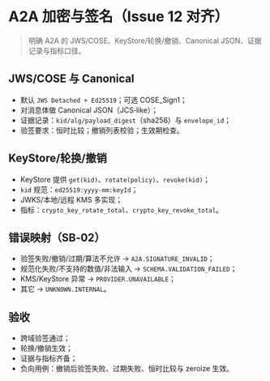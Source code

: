 # A2A 加密与签名（Issue 12 对齐）

> 明确 A2A 的 JWS/COSE、KeyStore/轮换/撤销、Canonical JSON、证据记录与指标口径。

## JWS/COSE 与 Canonical

- 默认 `JWS Detached + Ed25519`；可选 COSE_Sign1；
- 对消息体做 Canonical JSON（JCS‑like）；
- 证据记录：`kid/alg/payload_digest`（sha256）与 `envelope_id`；
- 验签要求：恒时比较；撤销列表校验；生效期检查。

## KeyStore/轮换/撤销

- KeyStore 提供 `get(kid)`、`rotate(policy)`、`revoke(kid)`；
- `kid` 规范：`ed25519:yyyy-mm:keyId`；
- JWKS/本地/远程 KMS 多实现；
- 指标：`crypto_key_rotate_total`、`crypto_key_revoke_total`。

## 错误映射（SB‑02）

- 验签失败/撤销/过期/算法不允许 → `A2A.SIGNATURE_INVALID`；
- 规范化失败/不支持的数值/非法输入 → `SCHEMA.VALIDATION_FAILED`；
- KMS/KeyStore 异常 → `PROVIDER.UNAVAILABLE`；
- 其它 → `UNKNOWN.INTERNAL`。

## 验收

- 跨域验签通过；
- 轮换/撤销生效；
- 证据与指标齐备；
- 负向用例：撤销后验签失败、过期失败、恒时比较与 zeroize 生效。
